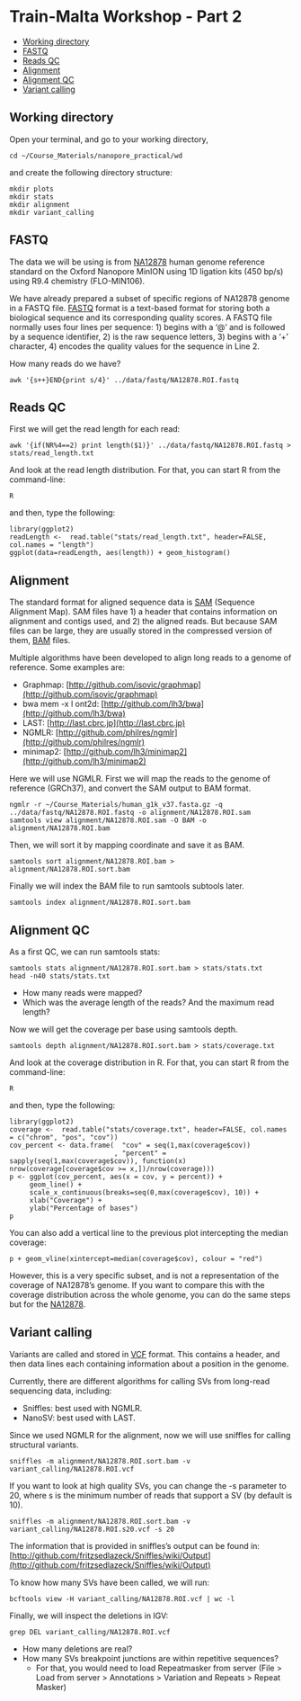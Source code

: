 # Train-Malta Workshop - Part 2

* [Working directory](#wd)
* [FASTQ](#fastq)
* [Reads QC](#reads-qc)
* [Alignment](#alignment)
* [Alignment QC](#alignment-qc)
* [Variant calling](#vcalling)

## Working directory

Open your terminal, and go to your working directory, 

```
cd ~/Course_Materials/nanopore_practical/wd
```
and create the following directory structure:

```
mkdir plots
mkdir stats
mkdir alignment
mkdir variant_calling
```

## FASTQ

The data we will be using is from [NA12878](http://github.com/nanopore-wgs-consortium/NA12878/blob/master/Genome.md) human genome reference standard on the Oxford Nanopore MinION using 1D ligation kits (450 bp/s) using R9.4 chemistry (FLO-MIN106).

We have already prepared a subset of specific regions of NA12878 genome in a FASTQ file. [FASTQ](http://www.ncbi.nlm.nih.gov/pmc/articles/PMC2847217) format is a text-based format for storing both a biological sequence and its corresponding quality scores. A FASTQ file normally uses four lines per sequence: 1) begins with a ‘@’ and is followed by a sequence identifier, 2) is the raw sequence letters, 3) begins with a ‘+’ character, 4) encodes the quality values for the sequence in Line 2.

How many reads do we have?

```
awk '{s++}END{print s/4}' ../data/fastq/NA12878.ROI.fastq
```

## Reads QC

First we will get the read length for each read:

```
awk '{if(NR%4==2) print length($1)}' ../data/fastq/NA12878.ROI.fastq > stats/read_length.txt
```

And look at the read length distribution. For that, you can start R from the command-line:

```
R
```

and then, type the following:

```
library(ggplot2)
readLength <-  read.table("stats/read_length.txt", header=FALSE, col.names = "length")
ggplot(data=readLength, aes(length)) + geom_histogram()
```

## Alignment

The standard format for aligned sequence data is [SAM](http://samtools.github.io/hts-specs/SAMv1.pdf) (Sequence Alignment Map). SAM files have 1) a header that contains information on alignment and contigs used, and 2) the aligned reads. But because SAM files can be large, they are usually stored in the compressed version of them, [BAM](http://samtools.github.io/hts-specs/SAMv1.pdf) files.

Multiple algorithms have been developed to align long reads to a genome of reference. Some examples are:
-	Graphmap: [http://github.com/isovic/graphmap](http://github.com/isovic/graphmap)
-	bwa mem -x l ont2d: [http://github.com/lh3/bwa](http://github.com/lh3/bwa)
-	LAST: [http://last.cbrc.jp](http://last.cbrc.jp)
-	NGMLR: [http://github.com/philres/ngmlr](http://github.com/philres/ngmlr)
-	minimap2: [http://github.com/lh3/minimap2](http://github.com/lh3/minimap2)

Here we will use NGMLR. First we will map the reads to the genome of reference (GRCh37), and convert the SAM output to BAM format.

```
ngmlr -r ~/Course_Materials/human_g1k_v37.fasta.gz -q ../data/fastq/NA12878.ROI.fastq -o alignment/NA12878.ROI.sam
samtools view alignment/NA12878.ROI.sam -O BAM -o alignment/NA12878.ROI.bam
```

Then, we will sort it by mapping coordinate and save it as BAM.

```
samtools sort alignment/NA12878.ROI.bam > alignment/NA12878.ROI.sort.bam
```

Finally we will index the BAM file to run samtools subtools later.

```
samtools index alignment/NA12878.ROI.sort.bam
```

## Alignment QC

As a first QC, we can run samtools stats:

```
samtools stats alignment/NA12878.ROI.sort.bam > stats/stats.txt
head -n40 stats/stats.txt
```

-	How many reads were mapped?
-	Which was the average length of the reads? And the maximum read length?

Now we will get the coverage per base using samtools depth.

```
samtools depth alignment/NA12878.ROI.sort.bam > stats/coverage.txt
```

And look at the coverage distribution in R. For that, you can start R from the command-line:

```
R
```

and then, type the following:

```
library(ggplot2)
coverage <-  read.table("stats/coverage.txt", header=FALSE, col.names = c("chrom", "pos", "cov"))
cov_percent <- data.frame(  "cov" = seq(1,max(coverage$cov)) 
                          , "percent" = sapply(seq(1,max(coverage$cov)), function(x) nrow(coverage[coverage$cov >= x,])/nrow(coverage)))
p <- ggplot(cov_percent, aes(x = cov, y = percent)) + 
     geom_line() + 
     scale_x_continuous(breaks=seq(0,max(coverage$cov), 10)) + 
     xlab("Coverage") + 
     ylab("Percentage of bases")
p
```

You can also add a vertical line to the previous plot intercepting the median coverage:

```
p + geom_vline(xintercept=median(coverage$cov), colour = "red")
```

However, this is a very specific subset, and is not a representation of the coverage of NA12878’s genome. If you want to compare this with the coverage distribution across the whole genome, you can do the same steps but for the [NA12878](http://github.com/nanopore-wgs-consortium/NA12878/blob/master/Genome.md).


## Variant calling

Variants are called and stored in [VCF](http://samtools.github.io/hts-specs/VCFv4.2.pdf) format. This contains a header, and then data lines each containing information about a position in the genome.

Currently, there are different algorithms for calling SVs from long-read sequencing data, including:
-	Sniffles: best used with NGMLR. 
-	NanoSV: best used with LAST.

Since we used NGMLR for the alignment, now we will use sniffles for calling structural variants.

```
sniffles -m alignment/NA12878.ROI.sort.bam -v variant_calling/NA12878.ROI.vcf
```

If you want to look at high quality SVs, you can change the -s parameter to 20, where s is the minimum number of reads that support a SV (by default is 10).

```
sniffles -m alignment/NA12878.ROI.sort.bam -v variant_calling/NA12878.ROI.s20.vcf -s 20
```

The information that is provided in sniffles’s output can be found in:
[http://github.com/fritzsedlazeck/Sniffles/wiki/Output](http://github.com/fritzsedlazeck/Sniffles/wiki/Output)

To know how many SVs have been called, we will run:

```
bcftools view -H variant_calling/NA12878.ROI.vcf | wc -l
```

Finally, we will inspect the deletions in IGV: 

```
grep DEL variant_calling/NA12878.ROI.vcf
```

-	How many deletions are real?
-	How many SVs breakpoint junctions are within repetitive sequences?
     - For that, you would need to load Repeatmasker from server (File > Load from server > Annotations > Variation and Repeats > Repeat Masker)
